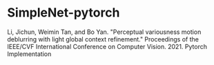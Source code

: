 # SimpleNet-pytorch
Li, Jichun, Weimin Tan, and Bo Yan. "Perceptual variousness motion deblurring with light global context refinement." Proceedings of the IEEE/CVF International Conference on Computer Vision. 2021. Pytorch Implementation
